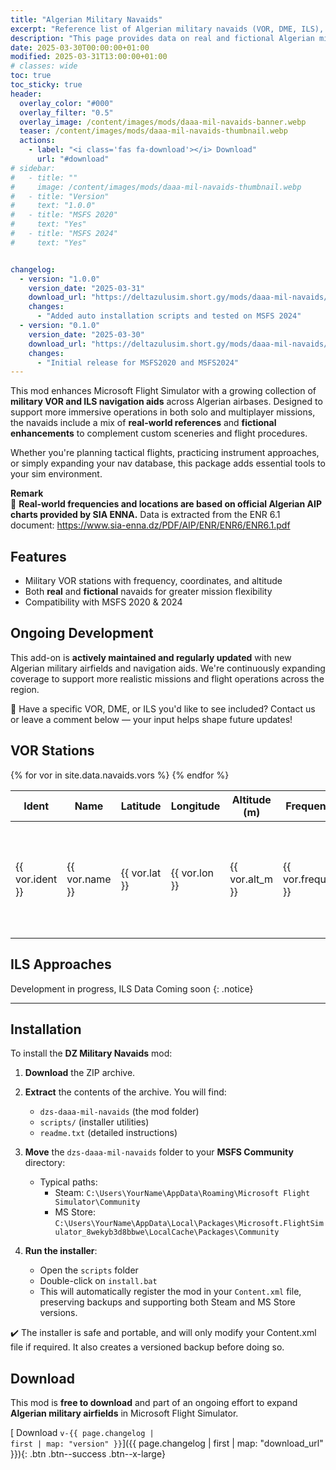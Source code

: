 ```yaml
---
title: "Algerian Military Navaids"
excerpt: "Reference list of Algerian military navaids (VOR, DME, ILS), including real and fictional stations for MSFS use."
description: "This page provides data on real and fictional Algerian military navigation aids used in Microsoft Flight Simulator, including coordinates, frequencies, and types."
date: 2025-03-30T00:00:00+01:00
modified: 2025-03-31T13:00:00+01:00
# classes: wide
toc: true
toc_sticky: true
header:
  overlay_color: "#000"
  overlay_filter: "0.5"
  overlay_image: /content/images/mods/daaa-mil-navaids-banner.webp
  teaser: /content/images/mods/daaa-mil-navaids-thumbnail.webp
  actions:
    - label: "<i class='fas fa-download'></i> Download"
      url: "#download"
# sidebar:
#   - title: ""
#     image: /content/images/mods/daaa-mil-navaids-thumbnail.webp
#   - title: "Version"
#     text: "1.0.0"
#   - title: "MSFS 2020"
#     text: "Yes"
#   - title: "MSFS 2024"
#     text: "Yes"


changelog:
  - version: "1.0.0"
    version_date: "2025-03-31"
    download_url: "https://deltazulusim.short.gy/mods/daaa-mil-navaids/v1.0.0"
    changes:
      - "Added auto installation scripts and tested on MSFS 2024"
  - version: "0.1.0"
    version_date: "2025-03-30"
    download_url: "https://deltazulusim.short.gy/mods/daaa-mil-navaids/v0.1.0"
    changes:
      - "Initial release for MSFS2020 and MSFS2024"
---
```


This mod enhances Microsoft Flight Simulator with a growing collection of **military VOR and ILS navigation aids** across Algerian airbases. Designed to support more immersive operations in both solo and multiplayer missions, the navaids include a mix of **real-world references** and **fictional enhancements** to complement custom sceneries and flight procedures.

Whether you're planning tactical flights, practicing instrument approaches, or simply expanding your nav database, this package adds essential tools to your sim environment.

<div class="notice--warning">
<strong>Remark</strong><br/>
📡 <strong>Real-world frequencies and locations are based on official Algerian AIP charts provided by SIA ENNA.</strong>
Data is extracted from the ENR 6.1 document:  
<a href="https://www.sia-enna.dz/PDF/AIP/ENR/ENR6/ENR6.1.pdf" target="_blank">
https://www.sia-enna.dz/PDF/AIP/ENR/ENR6/ENR6.1.pdf
</a>
</div>


## Features

- Military VOR stations with frequency, coordinates, and altitude
- Both **real** and **fictional** navaids for greater mission flexibility
- Compatibility with MSFS 2020 & 2024

## Ongoing Development

This add-on is **actively maintained and regularly updated** with new Algerian military airfields and navigation aids. We're continuously expanding coverage to support more realistic missions and flight operations across the region.

<div class="notice--info">
💬 Have a specific VOR, DME, or ILS you'd like to see included? Contact us or leave a comment below — your input helps shape future updates!
</div>



## VOR Stations

<table class="large-table">
  <thead>
    <tr>
      <th>Ident</th>
      <th>Name</th>
      <th>Latitude</th>
      <th>Longitude</th>
      <th>Altitude (m)</th>
      <th>Frequency (MHz)</th>
      <th>Source</th>
    </tr>
  </thead>
  <tbody>
    {% for vor in site.data.navaids.vors %}
    <tr>
      <td>{{ vor.ident }}</td>
      <td>{{ vor.name }}</td>
      <td>{{ vor.lat }}</td>
      <td>{{ vor.lon }}</td>
      <td>{{ vor.alt_m }}</td>
      <td>{{ vor.frequency_mhz }}</td>
      <td>
        {% if vor.source == "real" %}
          <span style="color: green;">Real</span>
        {% else %}
          <span style="color: orange;">Fictional</span>
        {% endif %}
      </td>
    </tr>
    {% endfor %}
  </tbody>
</table>


## ILS Approaches

Development in progress, ILS Data Coming soon 
{: .notice}

---

## Installation

To install the **DZ Military Navaids** mod:

1. **Download** the ZIP archive.
2. **Extract** the contents of the archive. You will find:
   - `dzs-daaa-mil-navaids` (the mod folder)
   - `scripts/` (installer utilities)
   - `readme.txt` (detailed instructions)

3. **Move** the `dzs-daaa-mil-navaids` folder to your **MSFS Community** directory:
   - Typical paths:
     - Steam: `C:\Users\YourName\AppData\Roaming\Microsoft Flight Simulator\Community`
     - MS Store: `C:\Users\YourName\AppData\Local\Packages\Microsoft.FlightSimulator_8wekyb3d8bbwe\LocalCache\Packages\Community`

4. **Run the installer**:
   - Open the `scripts` folder
   - Double-click on `install.bat`
   - This will automatically register the mod in your `Content.xml` file, preserving backups and supporting both Steam and MS Store versions.

<div class="notice--success">
✔️ The installer is safe and portable, and will only modify your Content.xml file if required. It also creates a versioned backup before doing so.
</div>


## Download

This mod is **free to download** and part of an ongoing effort to expand **Algerian military airfields** in Microsoft Flight Simulator.

[<i class='fas fa-download'></i> Download <code>v-{{ page.changelog | first | map: "version" }}</code>]({{ page.changelog | first | map: "download_url" }}){: .btn .btn--success .btn--x-large}